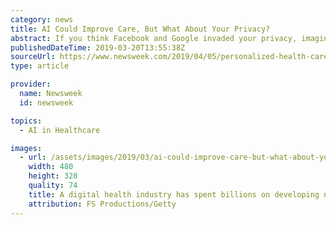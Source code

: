 ```yaml
---
category: news
title: AI Could Improve Care, But What About Your Privacy?
abstract: If you think Facebook and Google invaded your privacy, imagine what hackers could do with a minute-to-minute log of your disease symptoms, behaviors, locations and even your appearance and conversations.
publishedDateTime: 2019-03-20T13:55:38Z
sourceUrl: https://www.newsweek.com/2019/04/05/personalized-health-care-artificial-intelligence-improve-life-cost-privacy-1368491.html
type: article

provider:
  name: Newsweek
  id: newsweek

topics:
  - AI in Healthcare

images:
  - url: /assets/images/2019/03/ai-could-improve-care-but-what-about-your-privacy-1.jpg
    width: 480
    height: 320
    quality: 74
    title: A digital health industry has spent billions on developing new tools and projects in recent years. To improve patient care, they are trying to create an ecosystem of apps and devices that link hospitals and doctors' offices to data from portable devices like the Fitbit and insulin injector for diabetics.
    attribution: FS Productions/Getty
---
```

